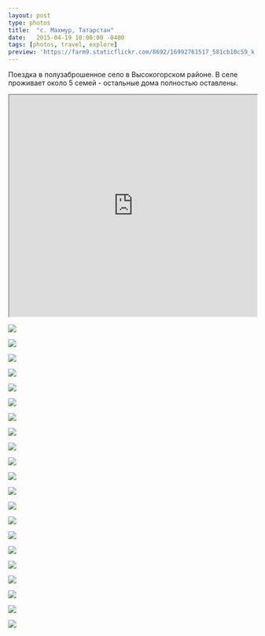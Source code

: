 ```yaml
---
layout: post
type: photos
title:  "с. Махмур, Татарстан"
date:   2015-04-19 10:00:00 -0400
tags: [photos, travel, explore]
preview: 'https://farm9.staticflickr.com/8692/16992761517_581cb10c59_k.jpg'
---
```


Поездка в полузаброшенное село в Высокогорском районе. В селе проживает около 5 семей - остальные дома полностью оставлены.

<div class="post-iframe"><iframe src="https://www.google.com/maps/d/u/0/embed?mid=zUJ3Yl6vogk4.k_TB31KJF_oo" width="100%" height="450"></iframe></div>

![](https://farm9.staticflickr.com/8694/17012653870_252d6b5c5d_k.jpg)

![](https://farm8.staticflickr.com/7632/16577738664_7661cddac2_k.jpg)

![](https://farm8.staticflickr.com/7713/17014046179_ebcb49da27_k.jpg)

![](https://farm9.staticflickr.com/8785/17012668760_d6fd6f262b_k.jpg)

![](https://farm8.staticflickr.com/7650/17200192355_afe21e25ee_k.jpg)

![](https://farm8.staticflickr.com/7711/17012667560_868d5836aa_k.jpg)

![](https://farm8.staticflickr.com/7612/16579996713_aff57443a6_k.jpg)

![](https://farm9.staticflickr.com/8771/17200186545_79b9d2886a_k.jpg)

![](https://farm8.staticflickr.com/7721/16992768067_6cc45318d6_k.jpg)

![](https://farm8.staticflickr.com/7645/17012663430_c92e066834_k.jpg)

![](https://farm8.staticflickr.com/7681/17199603241_96822e4b3f_k.jpg)

![](https://farm6.staticflickr.com/5338/17174251846_b27a34a84b_k.jpg)

![](https://farm8.staticflickr.com/7596/17014036279_d37ba820e6_k.jpg)

![](https://farm8.staticflickr.com/7655/17199600681_7e8a027663_k.jpg)

![](https://farm9.staticflickr.com/8811/17174249356_02938e5f63_k.jpg)

![](https://farm9.staticflickr.com/8692/16992761517_581cb10c59_k.jpg)

![](https://farm9.staticflickr.com/8778/16579986243_ad5104b2a3_k.jpg)

![](https://farm8.staticflickr.com/7664/17174246766_41aece82e1_k.jpg)

![](https://farm8.staticflickr.com/7627/17198524412_44d5f6dc5d_k.jpg)

![](https://farm8.staticflickr.com/7664/16579979863_0f09f39097_k.jpg)

![](https://farm8.staticflickr.com/7715/16579994943_dc678454dd_k.jpg)

